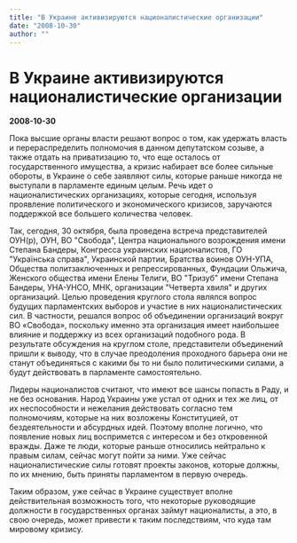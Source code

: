 ```yaml
---
title: "В Украине активизируются националистические организации"
date: "2008-10-30"
author: ""
---
```


# В Украине активизируются националистические организации

**2008-10-30** 

Пока высшие органы власти решают вопрос о том, как удержать власть и перераспределить полномочия в данном депутатском созыве, а также отдать на приватизацию то, что еще осталось от государственного имущества, а кризис набирает все более сильные обороты, в Украине о себе заявляют силы, которые раньше никогда не выступали в парламенте единым целым. Речь идет о националистических организациях, которые сегодня, используя проявление политического и экономического кризисов, заручаются поддержкой все большего количества человек.

Так, сегодня, 30 октября, была проведена встреча представителей ОУН(р), ОУН, ВО "Свобода", Центра национального возрождения имени Степана Бандеры, Конгресса украинских националистов, ГО "Українська справа", Украинской партии, Братства воинов ОУН-УПА, Общества политзаключенных и репрессированных, Фундации Ольжича, Женского общества имени Елены Телиги, ВО "Тризуб" имени Степана Бандеры, УНА-УНСО, МНК, организации "Четверта хвиля" и других организаций. Целью проведения круглого стола являлся вопрос будущих парламентских выборов и участие в них националистических сил. В частности, решался вопрос об объединении организаций вокруг ВО «Свобода», поскольку именно эта организация имеет наибольшее влияние и поддержку из всех организаций подобного рода. В результате обсуждения на круглом столе, представители объединений пришли к выводу, что в случае преодоления проходного барьера они не станут объединяться с какими бы то ни было политическими силами, а будут действовать в парламенте самостоятельно.

Лидеры националистов считают, что имеют все шансы попасть в Раду, и не без основания. Народ Украины уже устал от одних и тех же лиц, от их неспособности и нежелания действовать согласно тем полномочиям, которые на них возложены Конституцией, от бездеятельности и абсурдных идей. Поэтому вполне логично, что появление новых лиц воспримется с интересом и без откровенной вражды. Даже те люди, которые раньше относились нейтрально к правым силам, сейчас могут пойти за ними. Уже сейчас националистические силы готовят проекты законов, которые должны, по их мнению, быть приняты парламентом в первую очередь.

Таким образом, уже сейчас в Украине существует вполне действительная возможность того, что некоторые руководящие должности в государственных органах займут националисты, а это, в свою очередь, может привести к таким последствиям, что куда там мировому кризису.